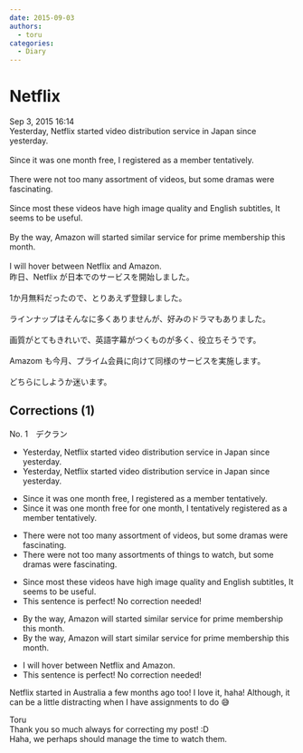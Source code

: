 ```yaml
---
date: 2015-09-03
authors:
  - toru
categories:
  - Diary
---
```


<h1 id="subject_show">Netflix</h1>
<div class="date">Sep 3, 2015 16:14</div>
<div id="post"><div id="body_show_ori">
Yesterday, Netflix started video distribution service in Japan since yesterday.<br/><br/>Since it was one month free, I registered as a member tentatively.<br/><br/>There were not too many assortment of videos, but some dramas were fascinating.<br/><br/>Since most these videos have high image quality and English subtitles, It seems to be useful.<br/><br/>By the way, Amazon will started similar service for prime membership this month.<br/><br/>I will hover between Netflix and Amazon.
</div></div>

<!-- more -->

<div id="post_ja"><div id="body_show_mo">
昨日、Netflix が日本でのサービスを開始しました。<br/><br/>1か月無料だったので、とりあえず登録しました。<br/><br/>ラインナップはそんなに多くありませんが、好みのドラマもありました。<br/><br/>画質がとてもきれいで、英語字幕がつくものが多く、役立ちそうです。<br/><br/>Amazom も今月、プライム会員に向けて同様のサービスを実施します。<br/><br/>どちらにしようか迷います。
</div></div>

## Corrections (1)
<div id="block"><div class="first_name"> No. 1　<span class="just_name">デクラン</span></div><div id="block2">
<ul class="correction_field">
<li class="incorrect">Yesterday, Netflix started video distribution service in Japan since yesterday.</li>
<li class="corrected correct">
Yesterday, Netflix started video distribution service in Japan <span class="sline">since yesterday.</span>
</li>
</ul>
<ul class="correction_field">
<li class="incorrect">Since it was one month free, I registered as a member tentatively.</li>
<li class="corrected correct">
Since it was <span class="sline">one month </span>free <span class="f_red">for one month</span>, I <span class="f_red">tentatively </span>registered as a member <span class="sline">tentatively</span>.
</li>
</ul>
<ul class="correction_field">
<li class="incorrect">There were not too many assortment of videos, but some dramas were fascinating.</li>
<li class="corrected correct">
There were not too many assortment<span class="f_red">s</span> of <span class="f_blue">things to watch</span>, but some dramas were fascinating.
</li>
</ul>
<ul class="correction_field">
<li class="incorrect">Since most these videos have high image quality and English subtitles, It seems to be useful.</li>
<li class="corrected perfect">This sentence is perfect! No correction needed!</li>
</ul>
<ul class="correction_field">
<li class="incorrect">By the way, Amazon will started similar service for prime membership this month.</li>
<li class="corrected correct">
By the way, Amazon will <span class="f_red">start</span> similar service for prime membership this month.
</li>
</ul>
<ul class="correction_field">
<li class="incorrect">I will hover between Netflix and Amazon.</li>
<li class="corrected perfect">This sentence is perfect! No correction needed!</li>
</ul>
<p class="comment_small">
 Netflix started in Australia a few months ago too! I love it, haha! Although, it can be a little distracting when I have assignments to do 😅
</p>

</div><div class="name"><span class="just_name">Toru</span><br>
Thank you so much always for correcting my post! :D<br/>Haha, we perhaps should manage the time to watch them.
</div>
</div>
